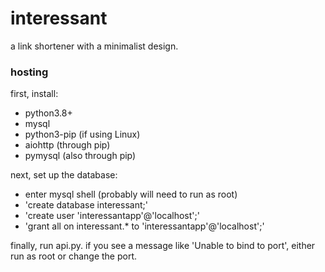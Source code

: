 # interessant

a link shortener with a minimalist design.

### hosting

first, install:
- python3.8+
- mysql
- python3-pip (if using Linux)
- aiohttp (through pip)
- pymysql (also through pip)

next, set up the database:
- enter mysql shell (probably will need to run as root)
- 'create database interessant;'
- 'create user 'interessantapp'@'localhost';'
- 'grant all on interessant.* to 'interessantapp'@'localhost';'

finally, run api.py.
if you see a message like 'Unable to bind to port', either run as root or change the port. 
